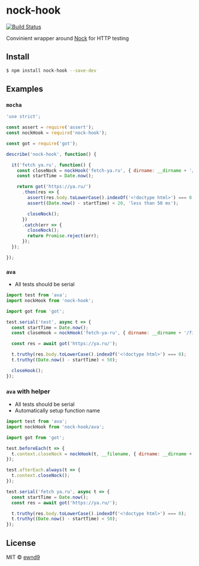 # nock-hook

[![Build Status](https://travis-ci.org/ewnd9/nock-hook.svg?branch=master)](https://travis-ci.org/ewnd9/nock-hook)

Convinient wrapper around [Nock](https://github.com/node-nock/nock) for HTTP testing

## Install

```sh
$ npm install nock-hook --save-dev
```

## Examples

### `mocha`

```js
'use strict';

const assert = require('assert');
const nockHook = require('nock-hook');

const got = require('got');

describe('nock-hook', function() {

  it('fetch ya.ru', function() {
    const closeNock = nockHook('fetch-ya.ru', { dirname: __dirname + '/fixtures/mocha' });
    const startTime = Date.now();

    return got('https://ya.ru/')
      .then(res => {
        assert(res.body.toLowerCase().indexOf('<!doctype html>') === 0, 'body starts by doctype');
        assert((Date.now() - startTime) < 20, 'less than 50 ms');

        closeNock();
      })
      .catch(err => {
        closeNock();
        return Promise.reject(err);
      });
  });

});
```

### `ava`

- All tests should be serial

```js
import test from 'ava';
import nockHook from 'nock-hook';

import got from 'got';

test.serial('test', async t => {
  const startTime = Date.now();
  const closeHook = nockHook('fetch-ya-ru', { dirname: __dirname + '/fixtures/ava.default' });

  const res = await got('https://ya.ru/');

  t.truthy(res.body.toLowerCase().indexOf('<!doctype html>') === 0);
  t.truthy((Date.now() - startTime) < 50);

  closeHook();
});
```

### `ava` with helper

- All tests should be serial
- Automatically setup function name

```js
import test from 'ava';
import nockHook from 'nock-hook/ava';

import got from 'got';

test.beforeEach(t => {
  t.context.closeNock = nockHook(t, __filename, { dirname: __dirname + '/fixtures/ava.helper' });
});

test.afterEach.always(t => {
  t.context.closeNock();
});

test.serial('fetch ya.ru', async t => {
  const startTime = Date.now();
  const res = await got('https://ya.ru/');

  t.truthy(res.body.toLowerCase().indexOf('<!doctype html>') === 0);
  t.truthy((Date.now() - startTime) < 50);
});
```

## License

MIT © [ewnd9](http://ewnd9.com)
